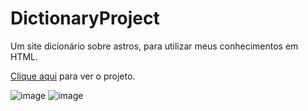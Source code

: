 # DictionaryProject
 Um site dicionário sobre astros, para utilizar meus conhecimentos em HTML.
 
<a href="https://mariaclara-gs.github.io/DictionaryProject/">Clique aqui</a> para ver o projeto.
 
![image](https://user-images.githubusercontent.com/112769791/205341834-7b708faa-b617-4a0d-a7c8-2e813c6038ff.png)
![image](https://user-images.githubusercontent.com/112769791/205341955-c13c243a-b53f-4b28-a1aa-d1b6e143bce6.png)
